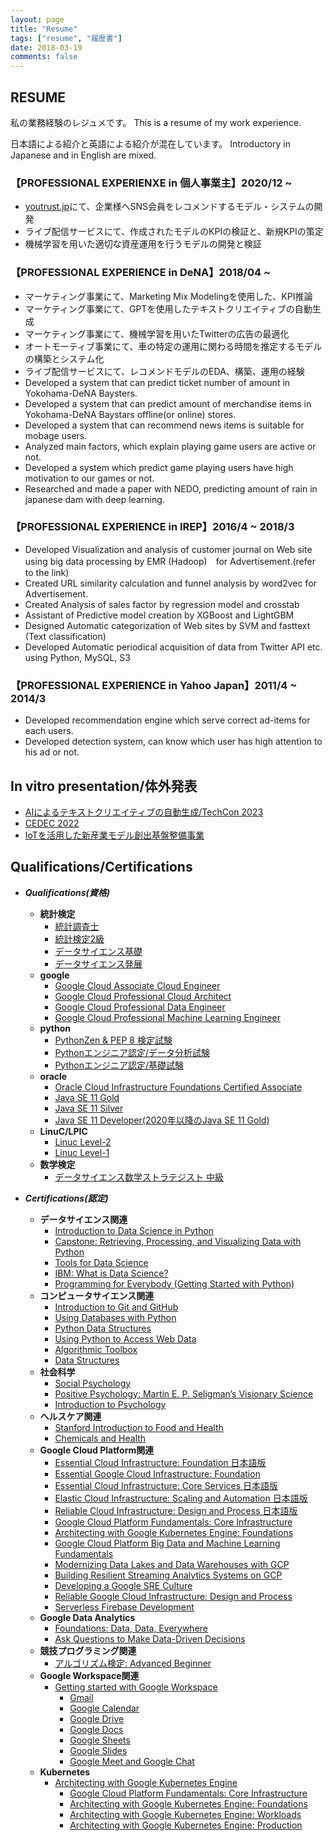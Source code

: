 ```yaml
---
layout: page
title: "Resume"
tags: ["resume", "履歴書"]
date: 2018-03-19
comments: false
---
```


## RESUME
私の業務経験のレジュメです。
This is a resume of my work experience. 

日本語による紹介と英語による紹介が混在しています。
Introductory in Japanese and in English are mixed.


### 【PROFESSIONAL EXPERIENXE in 個人事業主】2020/12 ~
 - [youtrust.jp](https://lp.youtrust.jp/)にて、企業様へSNS会員をレコメンドするモデル・システムの開発
 - ライブ配信サービスにて、作成されたモデルのKPIの検証と、新規KPIの策定
 - 機械学習を用いた適切な資産運用を行うモデルの開発と検証

### 【PROFESSIONAL EXPERIENCE in DeNA】2018/04 ~
 - マーケティング事業にて、Marketing Mix Modelingを使用した、KPI推論
 - マーケティング事業にて、GPTを使用したテキストクリエイティブの自動生成
 - マーケティング事業にて、機械学習を用いたTwitterの広告の最適化
 - オートモーティブ事業にて、車の特定の運用に関わる時間を推定するモデルの構築とシステム化
 - ライブ配信サービスにて、レコメンドモデルのEDA、構築、運用の経験
 - Developed a system that can predict ticket number of amount in Yokohama-DeNA Baysters.
 - Developed a system that can predict amount of merchandise items in Yokohama-DeNA Baystars offline(or online) stores.
 - Developed a system that can recommend news items is suitable for mobage users.
 - Analyzed main factors, which explain playing game users are active or not. 
 - Developed a system which predict game playing users have high motivation to our games or not.
 - Researched and made a paper with NEDO, predicting amount of rain in japanese dam with deep learning.
 
 
### 【PROFESSIONAL EXPERIENCE in IREP】2016/4 ~ 2018/3
 - Developed Visualization and analysis of customer journal on Web site using big data processing by EMR (Hadoop)　for Advertisement.(refer to the link)
 - Created URL similarity calculation and funnel analysis by word2vec for Advertisement.
 - Created Analysis of sales factor by regression model and crosstab
 - Assistant of Predictive model creation by XGBoost and LightGBM
 - Designed Automatic categorization of Web sites by SVM and fasttext (Text classification)
 - Developed Automatic periodical acquisition of data from Twitter API etc. using Python, MySQL, S3


### 【PROFESSIONAL EXPERIENCE in Yahoo Japan】2011/4 ~ 2014/3
 - Developed recommendation engine which serve correct ad-items for each users.
 - Developed detection system, can know which user has high attention to his ad or not.

## In vitro presentation/体外発表
 - [AIによるテキストクリエイティブの自動生成/TechCon 2023](https://techcon2023.dena.dev/session/session10/)
 - [CEDEC 2022](https://cedec.cesa.or.jp/2022)
 - [IoTを活用した新産業モデル創出基盤整備事業](https://www.nedo.go.jp/content/100899064.pdf)

## Qualifications/Certifications
 - ***Qualifications(資格)***
   - **統計検定**
     - [統計調査士](https://user-images.githubusercontent.com/4949982/103746695-d5ce5700-5044-11eb-95ae-a715b790a189.png)
     - [統計検定2級](https://user-images.githubusercontent.com/4949982/102600946-d4ef8700-4162-11eb-8607-c3f31d475afc.png)
     - [データサイエンス基礎](https://user-images.githubusercontent.com/4949982/132152238-77caa0c4-22a8-41de-8de0-b39d146436d0.png)
     - [データサイエンス発展](https://user-images.githubusercontent.com/4949982/137653208-a58f2e45-17cd-47dc-92db-5fa72eeffa61.png)
   - **google**
     - [Google Cloud Associate Cloud Engineer](https://user-images.githubusercontent.com/4949982/111018235-0a6ede00-83fb-11eb-9081-a8bb654f5e21.png)
     - [Google Cloud Professional Cloud Architect](https://user-images.githubusercontent.com/4949982/113481264-7bbe2000-94d3-11eb-8d9d-5d2c9d403f2f.png)
     - [Google Cloud Professional Data Engineer](https://user-images.githubusercontent.com/4949982/111860752-0c9de300-898d-11eb-8bca-aa3f1713a1ab.png)
     - [Google Cloud Professional Machine Learning Engineer](https://user-images.githubusercontent.com/4949982/113427171-8ca55d80-940f-11eb-8ecb-8c6048bffee5.png)
   - **python**
     - [PythonZen & PEP 8 検定試験](https://f004.backblazeb2.com/file/gimpeik/Images/Screenshot+2022-11-16+at+12.33.23.png)
     - [Pythonエンジニア認定/データ分析試験](https://user-images.githubusercontent.com/4949982/102969927-edccb380-4539-11eb-80c4-ae1f92a84267.png)
     - [Pythonエンジニア認定/基礎試験](https://user-images.githubusercontent.com/4949982/102303112-d1f76980-3f9d-11eb-923b-cb90165f8ef7.png) 
   - **oracle**
     - [Oracle Cloud Infrastructure Foundations Certified Associate](https://user-images.githubusercontent.com/4949982/168417976-54207ed1-f5c7-454c-88e0-efdccb154d2b.png)
     - [Java SE 11 Gold](https://user-images.githubusercontent.com/4949982/115006787-38f14480-9ee4-11eb-89be-6b6153afe926.png)
     - [Java SE 11 Silver](https://user-images.githubusercontent.com/4949982/115006761-32fb6380-9ee4-11eb-958e-76be3f7bd040.png)
     - [Java SE 11 Developer(2020年以降のJava SE 11 Gold)](https://user-images.githubusercontent.com/4949982/115006773-368eea80-9ee4-11eb-8268-d08e12ac9278.png)
   - **LinuC/LPIC**
     - [Linuc Level-2](https://user-images.githubusercontent.com/4949982/147626160-1ce99516-1684-4857-af59-77716606fc01.png)
     - [Linuc Level-1](https://user-images.githubusercontent.com/4949982/145949183-07201d17-a3be-4b6f-8c83-9804a35f877d.png)
   - **数学検定**
     - [データサイエンス数学ストラテジスト 中級](https://user-images.githubusercontent.com/4949982/139525493-37cf4708-3eea-4cc5-9e17-4db90870891d.png)

 - ***Certifications(認定)***
   - **データサイエンス関連**
     - [Introduction to Data Science in Python](https://www.coursera.org/account/accomplishments/certificate/5L7UVY6P68ZL)
     - [Capstone: Retrieving, Processing, and Visualizing Data with Python](https://www.coursera.org/account/accomplishments/certificate/YPBT5C8TZMNZ)
     - [Tools for Data Science](https://www.coursera.org/account/accomplishments/certificate/7Z9QFPPHYTE8)
     - [IBM: What is Data Science?](https://www.coursera.org/account/accomplishments/certificate/KRRWG539W8QD)
     - [Programming for Everybody (Getting Started with Python)](https://www.coursera.org/account/accomplishments/certificate/CUNWREBBDWUC)
   - **コンピュータサイエンス関連**
     - [Introduction to Git and GitHub](https://coursera.org/share/66680577ccfa2699e9399478009f5109)
     - [Using Databases with Python](https://coursera.org/share/18c22b39a4f4c93e6ba1a291b4d8e692)
     - [Python Data Structures](https://coursera.org/share/0ff202d0e263ca3a3065410d13e41416)
     - [Using Python to Access Web Data](https://coursera.org/share/99a7e98f8398efbb97ab28d2467e3214)
     - [Algorithmic Toolbox](https://coursera.org/share/d28462e41bfd56aa67644a9196403566)
     - [Data Structures](https://coursera.org/share/84c55390f39e963ec818e776723a28bc)
   - **社会科学**
     - [Social Psychology](https://coursera.org/share/258278334c9e41e3f572c74400e6a7ad)
     - [Positive Psychology: Martin E. P. Seligman’s Visionary Science](https://coursera.org/share/c0d51e9485e6d03af8a2f8ea76c56aa4)
     - [Introduction to Psychology](https://coursera.org/share/7a8806715150fba87f7b3f8b2769cdc8)
   - **ヘルスケア関連**
     - [Stanford Introduction to Food and Health](https://coursera.org/share/cfa4cb7dd4ec085f58dae746e4b9c855)
     - [Chemicals and Health](https://coursera.org/share/222c6409ef5b8c511de204535417b26e)
   - **Google Cloud Platform関連**
     - [Essential Cloud Infrastructure: Foundation 日本語版](https://coursera.org/share/bd9a57831323511d7e657e37f6f4f5de)
     - [Essential Google Cloud Infrastructure: Foundation](https://coursera.org/share/1c16138ca5dbcc3834ac238919f70b3a)
     - [Essential Cloud Infrastructure: Core Services 日本語版](https://coursera.org/share/c4c5594b6866c68b80dcf9baa1ae74b1)
     - [Elastic Cloud Infrastructure: Scaling and Automation 日本語版](https://coursera.org/share/c30d73bf7acaa3cbae0c9a57db7eb075)
     - [Reliable Cloud Infrastructure: Design and Process 日本語版](https://coursera.org/share/f1ba40b5fe9f0e9782cead8125417844)
     - [Google Cloud Platform Fundamentals: Core Infrastructure](https://coursera.org/share/eff844a4994641d63812d1acbb2c52c1)
     - [Architecting with Google Kubernetes Engine: Foundations](https://coursera.org/share/60bf792250f7870764417829ec13af05)
     - [Google Cloud Platform Big Data and Machine Learning Fundamentals](https://coursera.org/share/0c8c5e6b871101fefc3c9030786f3526)
     - [Modernizing Data Lakes and Data Warehouses with GCP](https://coursera.org/share/9671560dab2c4ee38e7aca2a1c9c9b4d)
     - [Building Resilient Streaming Analytics Systems on GCP](https://coursera.org/share/338990e47e472edd925afb13b9980477)
     - [Developing a Google SRE Culture](https://coursera.org/share/cc33a23681f76a50aaa224fa9beb9b0a) 
     - [Reliable Google Cloud Infrastructure: Design and Process](https://coursera.org/share/001b5634dbc2ee6382e8c07df0c37505)
     - [Serverless Firebase Development](https://www.linkedin.com/posts/gimpei-kobayashi-208bba2a_serverless-firebase-development-activity-6788833955950010368-lnko)
   - **Google Data Analytics**
     - [Foundations: Data, Data, Everywhere](https://coursera.org/share/7b708b3aca16db14ac4177ee2e34d6ee)
     - [Ask Questions to Make Data-Driven Decisions](https://coursera.org/share/0958beba44fa9a845f51544efdb3cd97)
   - **競技プログラミング関連**
     - [アルゴリズム検定: Advanced Beginner](https://user-images.githubusercontent.com/4949982/115851756-42d5f300-a462-11eb-84a6-985baa4830be.png)
   - **Google Workspace関連**
     - [Getting started with Google Workspace](https://coursera.org/share/602a4a6938465a740c20cc015a6b2dca)
       - [Gmail](https://coursera.org/share/968e8633be8156ef6a77ca8eb2ebdf04)
       - [Google Calendar](https://coursera.org/share/751dc1fcd51a69a1eb089150cd6c1692)
       - [Google Drive](https://coursera.org/share/51eb8763d3f098793080429a7dee93a2)
       - [Google Docs](https://coursera.org/share/4fb728a62201429aec4931b51935a6d9)
       - [Google Sheets](https://coursera.org/share/96e906279d73e08bce758831ccc0f561)
       - [Google Slides](https://coursera.org/share/ccab992ebaf962c9b2106a8ea8d3a96d)
       - [Google Meet and Google Chat](https://coursera.org/share/c2bcd6b322408dfcb5e217db0c74fa37)
   - **Kubernetes**
     - [Architecting with Google Kubernetes Engine](https://coursera.org/share/99e52a5e457cab641963e6638145b62c)
       - [Google Cloud Platform Fundamentals: Core Infrastructure](https://coursera.org/share/0d0cc0fe6510a40f7552016546667c9b)
       - [Architecting with Google Kubernetes Engine: Foundations](https://coursera.org/share/2b4b13b27514415941a2db4f62b21531)
       - [Architecting with Google Kubernetes Engine: Workloads](https://coursera.org/share/0de2d2465482106d83c49f9e28c5a906)
       - [Architecting with Google Kubernetes Engine: Production](https://coursera.org/share/53d7c3ba01c2c9ceb2328916c8f57658)
  
